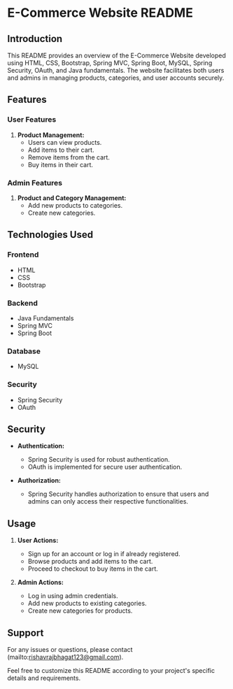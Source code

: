 # E-Commerce Website README

## Introduction
This README provides an overview of the E-Commerce Website developed using HTML, CSS, Bootstrap, Spring MVC, Spring Boot, MySQL, Spring Security, OAuth, and Java fundamentals. 
The website facilitates both users and admins in managing products, categories, and user accounts securely.

## Features

### User Features
1. **Product Management:**
   - Users can view products.
   - Add items to their cart.
   - Remove items from the cart.
   - Buy items in their cart.

### Admin Features
1. **Product and Category Management:**
   - Add new products to categories.
   - Create new categories.

## Technologies Used

### Frontend
- HTML
- CSS
- Bootstrap

### Backend
- Java Fundamentals
- Spring MVC
- Spring Boot

### Database
- MySQL

### Security
- Spring Security
- OAuth

## Security

- **Authentication:**
  - Spring Security is used for robust authentication.
  - OAuth is implemented for secure user authentication.

- **Authorization:**
  - Spring Security handles authorization to ensure that users and admins can only access their respective functionalities.

## Usage

1. **User Actions:**
   - Sign up for an account or log in if already registered.
   - Browse products and add items to the cart.
   - Proceed to checkout to buy items in the cart.

2. **Admin Actions:**
   - Log in using admin credentials.
   - Add new products to existing categories.
   - Create new categories for products.

## Support

For any issues or questions, please contact (mailto:rishavrajbhagat123@gmail.com).

Feel free to customize this README according to your project's specific details and requirements.
